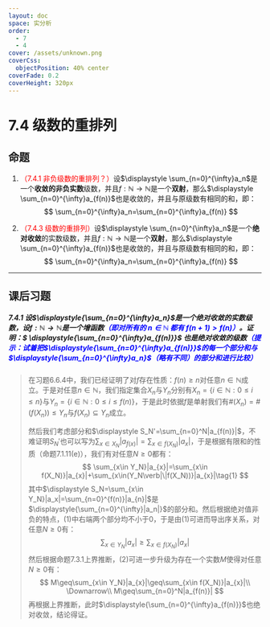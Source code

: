 ```yaml
---
layout: doc
space: 实分析
order:
  - 7
  - 4
cover: /assets/unknown.png
coverCss:
  objectPosition: 40% center
coverFade: 0.2
coverHeight: 320px
---
```

# 7.4 级数的重排列

## 命题

1. <span style='color:red'>（7.4.1 非负级数的重排列？）</span>设$\displaystyle \sum_{n=0}^{\infty}a_n$是一个**收敛的非负实数**级数，并且$f:\mathbb N\to\mathbb N$是一个**双射**，那么$\displaystyle \sum_{n=0}^{\infty}a_{f(n)}$也是收敛的，并且与原级数有相同的和，即：
   $$
   \sum_{n=0}^{\infty}a_n=\sum_{n=0}^{\infty}a_{f(n)}
   $$
   
2. <span style='color:red'>（7.4.3 级数的重排列）</span>设$\displaystyle \sum_{n=0}^{\infty}a_n$是一个**绝对收敛**的实数级数，并且$f:\mathbb N\to\mathbb N$是一个**双射**，那么$\displaystyle \sum_{n=0}^{\infty}a_{f(n)}$也是收敛的，并且与原级数有相同的和，即：
   $$
   \sum_{n=0}^{\infty}a_n=\sum_{n=0}^{\infty}a_{f(n)}
   $$
   

---

## 课后习题

##### 7.4.1 设$\displaystyle{\sum_{n=0}^{\infty}a_n}$是一个绝对收敛的实数级数，设$f:\mathbb N\to \mathbb N$是一个增函数<span style='color:blue'>（即对所有的 $n\in \mathbb N$ 都有 $f(n+1)>f(n)$）</span>。证明：$ \displaystyle{\sum_{n=0}^{\infty}a_{f(n)}}$ 也是绝对收敛的级数<span style='color:blue'>（提示：试着把$\displaystyle{\sum_{n=0}^{\infty}a_{f(n)}}$的每一个部分和与$\displaystyle{\sum_{n=0}^{\infty}a_n}$（略有不同）的部分和进行比较）</span>

> 在习题6.6.4中，我们已经证明了对$f$存在性质：$f(n)\geq n$对任意$n\in\mathbb N$成立。于是对任意$n\in\mathbb N$，我们指定集合$X_n$与$Y_n$分别有$X_n=\{i\in\mathbb N:0\leq i\leq n\}$与$Y_n=\{i\in\mathbb N:0\leq i\leq f(n)\}$，于是此时依据$f$是单射我们有$\#(X_n)=\#(f(X_n))\leq Y_n$与$f(X_n)\subseteq Y_n$成立。
>
> 然后我们考虑部分和$\displaystyle S_N'=\sum_{n=0}^N|a_{f(n)}|$，不难证明$S_N'$也可以写为$\displaystyle \sum_{x\in X_N}|a_{f(x)}|=\sum_{x\in f(X_N)}|a_{x}|$，于是根据有限和的性质（命题7.1.11(e)），我们有对任意$N\geq 0$都有：
> $$
> \sum_{x\in Y_N}|a_{x}|=\sum_{x\in f(X_N)}|a_{x}|+\sum_{x\in(Y_N\verb|\|f(X_N))}|a_{x}|\tag{1}
> $$
> 其中$\displaystyle S_N=\sum_{x\in Y_N}|a_x|=\sum_{n=0}^{f(n)}|a_{n}|$是$\displaystyle{\sum_{n=0}^{\infty}|a_n|}$的部分和。然后根据绝对值非负的特点，$(1)$中右端两个部分均不小于$0$，于是由$(1)$可进而导出序关系，对任意$N\geq 0$有：
> $$
> \sum_{x\in Y_N}|a_{x}|\geq\sum_{x\in f(X_N)}|a_{x}|\tag{2}
> $$
> 然后根据命题7.3.1上界推断，$(2)$可进一步升级为存在一个实数$M$使得对任意$N\geq 0$有：
> $$
> M\geq\sum_{x\in Y_N}|a_{x}|\geq\sum_{x\in f(X_N)}|a_{x}|\\
> \Downarrow\\
> M\geq\sum_{n=0}^N|a_{f(n)}|
> $$
> 再根据上界推断，此时$\displaystyle{\sum_{n=0}^{\infty}a_{f(n)}}$也绝对收敛，结论得证。

